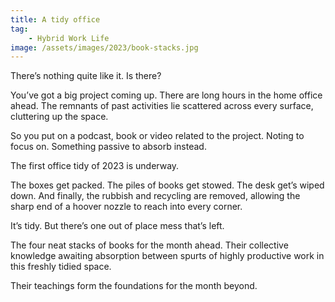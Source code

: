 ```yaml
---
title: A tidy office
tag:
    - Hybrid Work Life
image: /assets/images/2023/book-stacks.jpg
---
```


There’s nothing quite like it. Is there?

You’ve got a big project coming up. There are long hours in the home office ahead. The remnants of past activities lie scattered across every surface, cluttering up the space.

So you put on a podcast, book or video related to the project. Noting to focus on. Something passive to absorb instead.

The first office tidy of 2023 is underway.

The boxes get packed. The piles of books get stowed. The desk get’s wiped down. And finally, the rubbish and recycling are removed, allowing the sharp end of a hoover nozzle to reach into every corner.

It’s tidy. But there’s one out of place mess that’s left. 

The four neat stacks of books for the month ahead. Their collective knowledge awaiting absorption between spurts of highly productive work in this freshly tidied space. 

Their teachings form the foundations for the month beyond.
